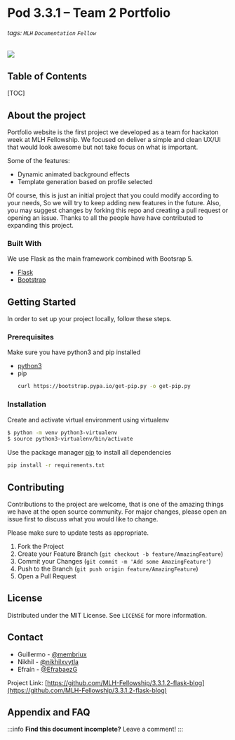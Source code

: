Pod 3.3.1 – Team 2 Portfolio
===
###### tags: `MLH` `Documentation` `Fellow`

![](https://i.imgur.com/ufQR9Fl.gif)


## Table of Contents

[TOC]

## About the project

Portfolio website is the first project we developed as a team for hackaton week at MLH Fellowship. We focused on deliver a simple and clean UX/UI that would look awesome but not take focus on what is important.

Some of the features:
* Dynamic animated background effects
* Template generation based on profile selected

Of course, this is just an initial project that you could modify according to your needs, So we will try to keep adding new features in the future. Also, you may suggest changes by forking this repo and creating a pull request or opening an issue. Thanks to all the people have have contributed to expanding this project.

### Built With

We use Flask as the main framework combined with Bootsrap 5.
* [Flask](https://flask.palletsprojects.com)
* [Bootstrap](https://getbootstrap.com)

## Getting Started
In order to set up your project locally, follow these steps.

### Prerequisites

Make sure you have python3 and pip installed
* [python3](https://www.python.org/downloads/)
* pip
  ```sh
  curl https://bootstrap.pypa.io/get-pip.py -o get-pip.py
### Installation

Create and activate virtual environment using virtualenv
```bash
$ python -m venv python3-virtualenv
$ source python3-virtualenv/bin/activate
```

Use the package manager [pip](https://pip.pypa.io/en/stable/) to install all dependencies

```bash
pip install -r requirements.txt
```

## Contributing

Contributions to the project are welcome, that is one of the amazing things we have at the open source community. For major changes, please open an issue first to discuss what you would like to change.

Please make sure to update tests as appropriate.

1. Fork the Project
2. Create your Feature Branch (`git checkout -b feature/AmazingFeature`)
3. Commit your Changes (`git commit -m 'Add some AmazingFeature'`)
4. Push to the Branch (`git push origin feature/AmazingFeature`)
5. Open a Pull Request

## License

Distributed under the MIT License. See `LICENSE` for more information.

## Contact

* Guillermo - [@membriux](https://twitter.com/membriux)
* Nikhil - [@nikhilxvytla](https://twitter.com/nikhilxvytla)
* Efraín - [@EfrabaezG](https://twitter.com/EfrabaezG)

Project Link: [https://github.com/MLH-Fellowship/3.3.1.2-flask-blog](https://github.com/MLH-Fellowship/3.3.1.2-flask-blog)


## Appendix and FAQ

:::info
**Find this document incomplete?** Leave a comment!
:::


